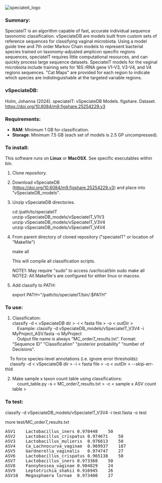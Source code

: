 ![speciateit_logo](https://user-images.githubusercontent.com/17168205/40029457-bf249c04-57b2-11e8-9d2e-85e4ea6f3d0c.png)

### Summary:
SpeciateIT is an algorithm capable of fast, accurate individual sequence taxonomic classification. vSpeciateDB are models built from custom sets of reference sequences for classifying vaginal microbiota. Using a model guide tree and 7th order Markov Chain models to represent bacterial species trained on taxonomy-adjusted amplicon specific regions sequences, speciateIT requires little computational resources, and can quickly process large sequence datasets. SpeciateIT models for the vaginal microbiota include training sets for 16S rRNA gene V1-V3, V3-V4, and V4 regions sequences. "Cat Maps" are provided for each region to indicate which species are indistinguishable at the targeted variable regions.

### vSpeciateDB:
Holm, Johanna (2024). speciateIT: vSpeciateDB Models. figshare. Dataset. https://doi.org/10.6084/m9.figshare.25254229.v3

### Requirements: 
- **RAM**: Minimum 1 GB for classification. 
- **Storage**: Minimum 7.5 GB (each set of models is 2.5 GP uncompressed). 

### To install:
This software runs on **Linux** or **MacOSX**. See specific executables within bin. 

1. Clone repository.
2. Download vSpeciateDB (https://doi.org/10.6084/m9.figshare.25254229.v3) and place into "vSpeciateDB_models".
3. Unzip vSpeciateDB directories.  

   cd /path/to/speciateIT  
   unzip vSpeciateDB_models/vSpeciateIT_V1V3  
   unzip vSpeciateDB_models/vSpeciateIT_V3V4  
   unzip vSpeciateDB_models/vSpeciateIT_V4V4

5. From parent directory of cloned repository ("speciateIT" or location of "Makefile")
   
   make all
   
   This will compile all classification scripts.

   NOTE1: May require "sudo" to access /usr/local/bin
   sudo make all  
   NOTE2: All Makefile's are configured for either linux or macosx. 

6. Add classify to PATH:

   export PATH="/path/to/speciateIT/bin/:$PATH"

### To use: 

1. Classification:  
   classify -d < vSpeciateDB dir > -i < fasta file > -o < outDir >  
&nbsp;&nbsp;&nbsp;&nbsp;Example: classify -d vSpeciateDB_models/vSpeciateIT_V3V4 -i MyProject_ASV.fasta -o MyProject   
&nbsp;&nbsp;&nbsp;&nbsp;Output file name is always "MC_order7_results.txt". Format: "Sequence ID" "Classification" "posterior probability" "number of Decisions".  

&nbsp;&nbsp;&nbsp;&nbsp;To force species-level annotations (i.e. ignore error thresholds):   
&nbsp;&nbsp;&nbsp;&nbsp;classify -d < vSpeciateDB dir > -i < fasta file > -o < outDir > --skip-err-thld

2. Make sample x taxon count table using classifications:   
&nbsp;&nbsp;&nbsp;&nbsp;count_table.py -s < MC_order7_results.txt > -c < sample x ASV count table >

### To test:

classify -d vSpeciateDB_models/vSpeciateIT_V3V4 -i test.fasta -o test

more test/MC_order7_results.txt
<pre>
ASV1	Lactobacillus_iners	0.970448	50  
ASV2	Lactobacillus_crispatus	0.974671	50  
ASV3	Lactobacillus_mulieris	0.976813	50  
ASV4	Ca_Lachnocurva_vaginae	0.969937	187  
ASV5	Gardnerella_vaginalis	0.974747	27  
ASV6	Lactobacillus_crispatus	0.965138	50  
ASV7	Lactobacillus_iners	0.973368	50  
ASV8	Fannyhessea_vaginae	0.984829	24  
ASV9	Leptotrichia_shahii	0.916945	26  
ASV10	Megasphaera_lornae	0.973400	27  
</pre>
